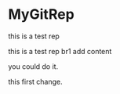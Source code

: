 # MyGitRep
this is a test rep


this is a test rep br1 add content

you could do it.

this first change.
